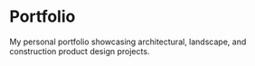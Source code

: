 # Portfolio
My personal portfolio showcasing architectural, landscape, and construction product design projects.
